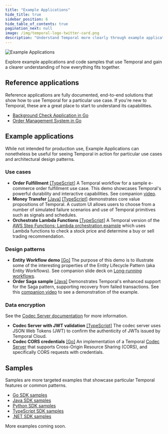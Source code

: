 ```yaml
---
title: "Example Applications"
hide_title: true
sidebar_position: 6
hide_table_of_contents: true
pagination_next: null
image: /img/temporal-logo-twitter-card.png
description: "Understand Temporal more clearly through example applications and code samples."
---
```


<img className="banner" src="/img/banners/exampleapplications.png" alt="Example Applications" />

Explore example applications and code samples that use Temporal and gain a clearer understanding of how everything fits together.

## Reference applications

Reference applications are fully documented, end-to-end solutions that show how to use Temporal for a particular use case.
If you're new to Temporal, these are a great place to start to understand its capabilities.

* [Background Check Application in Go](go/background-checks/index.md)
* [Order Management System in Go](https://github.com/temporalio/reference-app-orders-go)

## Example applications

While not intended for production use, Example Applications can nonetheless be useful for seeing Temporal in action for particular use cases and architectural design patterns.

### Use cases

* **Order Fulfillment** [[TypeScript]](https://github.com/temporal-sa/temporal-order-fulfill-demo) A Temporal workflow for a sample e-commerce order fulfillment use case. This demo showcases Temporal's powerful durability and interactive capabilities. See companion [video](https://www.youtube.com/watch?v=dNVmRfWsNkM).
* **Money Transfer** [[Java]](https://github.com/temporal-sa/temporal-money-transfer-java) [[TypeScript]](https://github.com/temporal-sa/temporal-money-transfer-typescript) demonstrates core value propositions of Temporal. A custom UI allows users to choose from a number of simulated failure scenarios and use of Temporal primitives such as signals and schedules.
* **Orchestrate Lambda Functions** [[TypeScript]](https://github.com/temporal-sa/temporal-orchestrate-lambda-functions) A Temporal version of the [AWS Step Functions: Lambda orchestration example](https://docs.aws.amazon.com/step-functions/latest/dg/sample-lambda-orchestration.html) which uses Lambda functions to check a stock price and determine a buy or sell trading recommendation.

### Design patterns

* **Entity Workflow demo** [[Go]](https://github.com/temporal-sa/temporal-entity-lifecycle-go) The purpose of this demo is to illustrate some of the interesting properties of the Entity Lifecycle Pattern (aka Entity Workflows). See companion slide deck on [Long-running workflows](https://docs.google.com/presentation/d/1A2dz4lFiIFz4c_7QlOpahbvesbBY8Y6y65zRrkVgqYE/edit?usp=sharing).
* **Order Saga sample** [[Java]](https://github.com/temporal-sa/temporal-order-saga) Demonstrates Temporal's enhanced support for the Saga pattern, supporting recovery from failed transactions. See this  [companion video](https://www.youtube.com/watch?v=uHDQMfOMFD4) to see a demonstration of the example.

### Data encryption

See the [Codec Server documentation](https://docs.temporal.io/production-deployment/data-encryption) for more information.
* **Codec Server with JWT validation** [[TypeScript]](https://github.com/temporal-sa/temporal-codec-server) The codec server uses JSON Web Tokens (JWT) to confirm the authenticity of JWTs issued by Temporal Cloud.
* **Codec CORS credentials** [[Go]](https://github.com/temporal-sa/codec-cors-credentials) An implementation of a Temporal [Codec Server](https://docs.temporal.io/dataconversion#codec-server) that supports Cross-Origin Resource Sharing (CORS), and specifically CORS requests with credentials.

## Samples

Samples are more targeted examples that showcase particular Temporal features or common patterns.

* [Go SDK samples](https://github.com/temporalio/samples-go)
* [Java SDK samples](https://github.com/temporalio/samples-java)
* [Python SDK samples](https://github.com/temporalio/samples-python)
* [TypeScript SDK samples](https://github.com/temporalio/samples-typescript)
* [.NET SDK samples](https://github.com/temporalio/samples-dotnet)

More examples coming soon.
